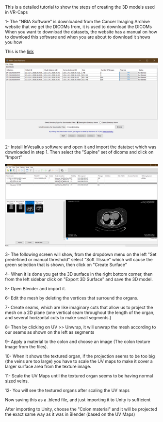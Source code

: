  This is a detailed tutorial to show the steps of creating the 3D models used in VR-Caps

1- The "NBIA Software" is downloaded from the Cancer Imaging Archive website that we get the DICOMs from, it is used to download the DICOMs
When you want to download the datasets, the website has a manual on how to download this software and when you are about to download it shows you how

This is the [link](https://wiki.cancerimagingarchive.net/display/NBIA/Downloading+TCIA+Images)

<p align="center">
<img src='images/1_NBIA Data Retriever.PNG' width=512/> 
</p>

2- Install InVesalius software and open it and import the datatset which was downloaded in step 1. Then select the "Supine" set of dicoms and click on "Import"

<p align="center">
<img src='images/2_InVesalius3 (Importing DICOM and selecting Supine set).png' width=512/> 
</p>


3- The following screen will show, from the dropdown menu on the left "Set predefined or manual threshold" select "Soft TIssue" which will cause the green selection that is shown, then click on "Create Surface"

4- When it is done you get the 3D surface in the right bottom corner, then from the left sidebar click on "Export 3D Surface" and save the 3D model.

5- Open Blender and import it.

6- Edit the mesh by deleting the vertices that surround the organs.

7- Create seams, which are like imaginary cuts that allow us to project the mesh on a 2D plane (one vertical seam throughout the length of the organ, and several horizontal cuts to make small segments.)

8- Then by clicking on UV >> Unwrap, it will unwrap the mesh according to our seams as shown on the left as segments

9- Apply a material to the colon and choose an image (The colon texture Image from the files). 

10- When it shows the textured organ, if the projection seems to be too big (the veins are too large) you have to scale the UV maps to make it cover a larger surface area from the texture image.

11- Scale the UV Maps until the textured organ seems to be having normal sized veins.

12- You will see the textured organs after scaling the UV maps

Now saving this as a .blend file, and just importing it to Unity is sufficient

After importing to Unity,  choose the "Colon material" and it will be projected the exact same way as it was in Blender (based on the UV Maps)
